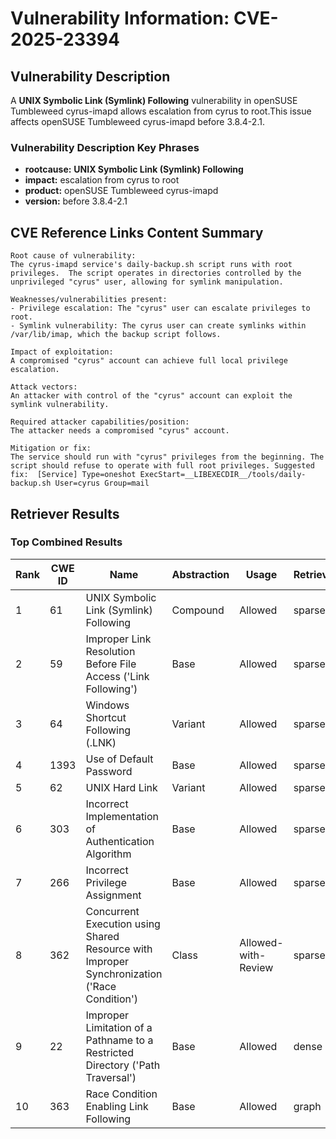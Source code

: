 # Vulnerability Information: CVE-2025-23394

## Vulnerability Description
A **UNIX Symbolic Link (Symlink) Following** vulnerability in openSUSE Tumbleweed cyrus-imapd allows escalation from cyrus to root.This issue affects openSUSE Tumbleweed cyrus-imapd before 3.8.4-2.1.

### Vulnerability Description Key Phrases
- **rootcause:** **UNIX Symbolic Link (Symlink) Following**
- **impact:** escalation from cyrus to root
- **product:** openSUSE Tumbleweed cyrus-imapd
- **version:** before 3.8.4-2.1

## CVE Reference Links Content Summary
```text
Root cause of vulnerability:
The cyrus-imapd service's daily-backup.sh script runs with root privileges.  The script operates in directories controlled by the unprivileged "cyrus" user, allowing for symlink manipulation.

Weaknesses/vulnerabilities present:
- Privilege escalation: The "cyrus" user can escalate privileges to root.
- Symlink vulnerability: The cyrus user can create symlinks within /var/lib/imap, which the backup script follows.

Impact of exploitation:
A compromised "cyrus" account can achieve full local privilege escalation.

Attack vectors:
An attacker with control of the "cyrus" account can exploit the symlink vulnerability.

Required attacker capabilities/position:
The attacker needs a compromised "cyrus" account.

Mitigation or fix:
The service should run with "cyrus" privileges from the beginning. The script should refuse to operate with full root privileges. Suggested fix:  [Service] Type=oneshot ExecStart=__LIBEXECDIR__/tools/daily-backup.sh User=cyrus Group=mail
```

## Retriever Results

### Top Combined Results

| Rank | CWE ID | Name | Abstraction | Usage  | Retrievers | Individual Scores |
|------|--------|------|-------------|-------|------------|-------------------|
| 1 | 61 | UNIX Symbolic Link (Symlink) Following | Compound | Allowed | sparse | 0.382 |
| 2 | 59 | Improper Link Resolution Before File Access ('Link Following') | Base | Allowed | sparse | 0.236 |
| 3 | 64 | Windows Shortcut Following (.LNK) | Variant | Allowed | sparse | 0.192 |
| 4 | 1393 | Use of Default Password | Base | Allowed | sparse | 0.186 |
| 5 | 62 | UNIX Hard Link | Variant | Allowed | sparse | 0.174 |
| 6 | 303 | Incorrect Implementation of Authentication Algorithm | Base | Allowed | sparse | 0.168 |
| 7 | 266 | Incorrect Privilege Assignment | Base | Allowed | sparse | 0.152 |
| 8 | 362 | Concurrent Execution using Shared Resource with Improper Synchronization ('Race Condition') | Class | Allowed-with-Review | sparse | 0.151 |
| 9 | 22 | Improper Limitation of a Pathname to a Restricted Directory ('Path Traversal') | Base | Allowed | dense | 0.551 |
| 10 | 363 | Race Condition Enabling Link Following | Base | Allowed | graph | 0.002 |

